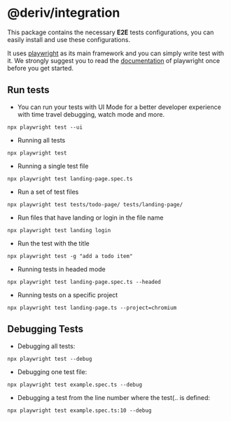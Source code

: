 # @deriv/integration

This package contains the necessary **E2E** tests configurations, you can easily install and use these configurations.

It uses [playwright](https://playwright.dev/) as its main framework and you can simply write test with it.
We strongly suggest you to read the [documentation](https://playwright.dev/docs/intro) of playwright once before you get started.

## Run tests

-   You can run your tests with UI Mode for a better developer experience with time travel debugging, watch mode and more.

```
npx playwright test --ui
```

-   Running all tests

```
npx playwright test
```

-   Running a single test file

```
npx playwright test landing-page.spec.ts
```

-   Run a set of test files

```
npx playwright test tests/todo-page/ tests/landing-page/
```

-   Run files that have landing or login in the file name

```
npx playwright test landing login
```

-   Run the test with the title

```
npx playwright test -g "add a todo item"
```

-   Running tests in headed mode

```
npx playwright test landing-page.spec.ts --headed
```

-   Running tests on a specific project

```
npx playwright test landing-page.ts --project=chromium
```

## Debugging Tests

-   Debugging all tests:

```
npx playwright test --debug
```

-   Debugging one test file:

```
npx playwright test example.spec.ts --debug
```

-   Debugging a test from the line number where the test(.. is defined:

```
npx playwright test example.spec.ts:10 --debug
```

<!-- TODO add more details to this .md file and update the information -->
